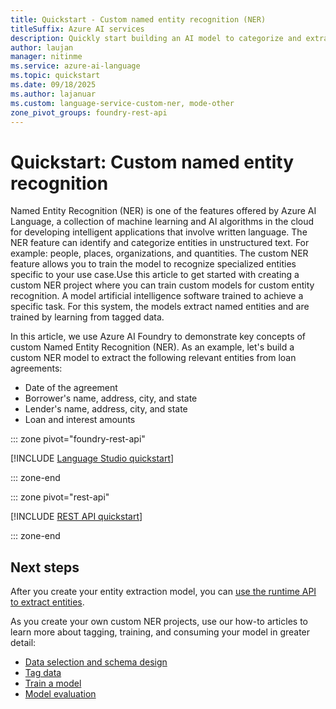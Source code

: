 ```yaml
---
title: Quickstart - Custom named entity recognition (NER)
titleSuffix: Azure AI services
description: Quickly start building an AI model to categorize and extract information from unstructured text.
author: laujan
manager: nitinme
ms.service: azure-ai-language
ms.topic: quickstart
ms.date: 09/18/2025
ms.author: lajanuar
ms.custom: language-service-custom-ner, mode-other
zone_pivot_groups: foundry-rest-api
---
```


# Quickstart: Custom named entity recognition

Named Entity Recognition (NER) is one of the features offered by Azure AI Language, a collection of machine learning and AI algorithms in the cloud for developing intelligent applications that involve written language. The NER feature can identify and categorize entities in unstructured text. For example: people, places, organizations, and quantities. The custom NER feature allows you to train the model to recognize specialized entities specific to your use case.Use this article to get started with creating a custom NER project where you can train custom models for custom entity recognition. A model artificial intelligence software trained to achieve a specific task. For this system, the models extract named entities and are trained by learning from tagged data.

In this article, we use Azure AI Foundry to demonstrate key concepts of custom Named Entity Recognition (NER). As an example, let's build a custom NER model to extract the following relevant entities from loan agreements:

* Date of the agreement
* Borrower's name, address, city, and state
* Lender's name, address, city, and state
* Loan and interest amounts

::: zone pivot="foundry-rest-api"

[!INCLUDE [Language Studio quickstart](includes/quickstarts/language-studio.md)]

::: zone-end

::: zone pivot="rest-api"

[!INCLUDE [REST API quickstart](includes/quickstarts/rest-api.md)]

::: zone-end

## Next steps

After you create your entity extraction model, you can [use the runtime API to extract entities](how-to/call-api.md).

As you create your own custom NER projects, use our how-to articles to learn more about tagging, training, and consuming your model in greater detail:

* [Data selection and schema design](how-to/design-schema.md)
* [Tag data](how-to/tag-data.md)
* [Train a model](how-to/train-model.md)
* [Model evaluation](how-to/view-model-evaluation.md)
